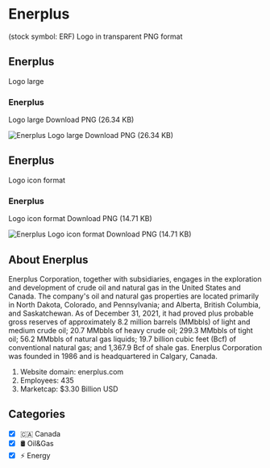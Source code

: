 # Enerplus
 (stock symbol: ERF) Logo in transparent PNG format

## Enerplus
 Logo large

### Enerplus
 Logo large Download PNG (26.34 KB)

![Enerplus
 Logo large Download PNG (26.34 KB)](/img/orig/ERF_BIG-0bf6bf1c.png)

## Enerplus
 Logo icon format

### Enerplus
 Logo icon format Download PNG (14.71 KB)

![Enerplus
 Logo icon format Download PNG (14.71 KB)](/img/orig/ERF-95da0e83.png)

## About Enerplus


Enerplus Corporation, together with subsidiaries, engages in the exploration and development of crude oil and natural gas in the United States and Canada. The company's oil and natural gas properties are located primarily in North Dakota, Colorado, and Pennsylvania; and Alberta, British Columbia, and Saskatchewan. As of December 31, 2021, it had proved plus probable gross reserves of approximately 8.2 million barrels (MMbbls) of light and medium crude oil; 20.7 MMbbls of heavy crude oil; 299.3 MMbbls of tight oil; 56.2 MMbbls of natural gas liquids; 19.7 billion cubic feet (Bcf) of conventional natural gas; and 1,367.9 Bcf of shale gas. Enerplus Corporation was founded in 1986 and is headquartered in Calgary, Canada.

1. Website domain: enerplus.com
2. Employees: 435
3. Marketcap: $3.30 Billion USD


## Categories
- [x] 🇨🇦 Canada
- [x] 🛢 Oil&Gas
- [x] ⚡ Energy
